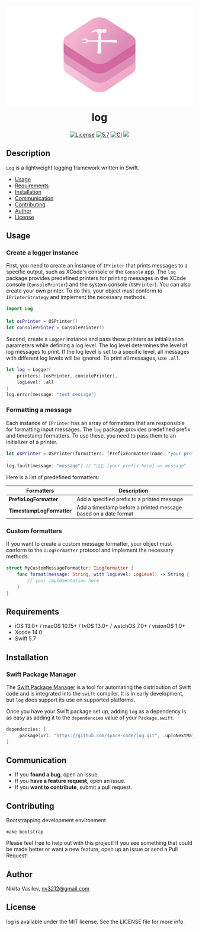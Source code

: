 ![Log: A lightweight logging framework written in Swift](https://raw.githubusercontent.com/space-code/log/dev/Resources/log.png)

<h1 align="center" style="margin-top: 0px;">log</h1>

<p align="center">
<a href="https://github.com/space-code/log/blob/main/LICENSE"><img alt="License" src="https://img.shields.io/github/license/space-code/log?style=flat"></a> 
<a href="https://developer.apple.com/swift"><img alt="5.7" src="https://img.shields.io/badge/language-Swift5.7-orange.svg"/></a>
<a href="https://github.com/space-code/log"><img alt="CI" src="https://github.com/space-code/Log/actions/workflows/ci.yml/badge.svg?branch=main"></a>
<a href="https://github.com/apple/swift-package-manager" alt="log on Swift Package Manager" title="log on Swift Package Manager"><img src="https://img.shields.io/badge/Swift%20Package%20Manager-compatible-brightgreen.svg" /></a>
</p>

## Description
`Log` is a lightweight logging framework written in Swift.

- [Usage](#usage)
- [Requirements](#requirements)
- [Installation](#installation)
- [Communication](#communication)
- [Contributing](#contributing)
- [Author](#author)
- [License](#license)

## Usage

### Create a logger instance

First, you need to create an instance of `IPrinter` that prints messages to a specific output, such as XCode's console or the `Console` app.
The `log` package provides predefined printers for printing messages in the XCode console (`ConsolePrinter`) and the system console (`OSPrinter`). You can also create your own printer. To do this, your object must conform to `IPrinterStrategy` and implement the necessary methods.

```swift
import Log

let osPrinter = OSPrinter()
let consolePrinter = ConsolePrinter()
```

Second, create a `Logger` instance and pass these printers as initialization parameters while defining a log level. The log level determines the level of log messages to print. If the log level is set to a specific level, all messages with different log levels will be ignored. To print all messages, use `.all`.

```swift
let log = Logger(
    printers: [osPrinter, consolePrinter],
    logLevel: .all
)
log.error(message: "test message")
```

### Formatting a message

Each instance of `IPrinter` has an array of formatters that are responsible for formatting input messages. The `log` package provides predefined prefix and timestamp formatters. To use these, you need to pass them to an initializer of a printer.

```swift
let osPrinter = OSPrinter(formatters: [PrefixFormatter(name: "your prefix here")])
...
log.fault(message: "message") // "🚨🚨🚨 [your prefix here] => message"
```

Here is a list of predefined formatters:

| **Formatters**             | **Description**                                                                     |
|----------------------------|-------------------------------------------------------------------------------------|
| **PrefixLogFormatter**     | Add a specified prefix to a printed message                                         |
| **TimestampLogFormatter**  | Add a timestamp before a printed message based on a date format                     |

### Custom formatters

If you want to create a custom message formatter, your object must conform to the `ILogFormatter` protocol and implement the necessary methods.

```swift
struct MyCustomMessageFormatter: ILogFormatter {
    func format(message: String, with logLevel: LogLevel) -> String {
        // your implementation here
    }
}
```

## Requirements
- iOS 13.0+ / macOS 10.15+ / tvOS 13.0+ / watchOS 7.0+ / visionOS 1.0+
- Xcode 14.0
- Swift 5.7

## Installation
### Swift Package Manager

The [Swift Package Manager](https://swift.org/package-manager/) is a tool for automating the distribution of Swift code and is integrated into the `swift` compiler. It is in early development, but `log` does support its use on supported platforms.

Once you have your Swift package set up, adding `log` as a dependency is as easy as adding it to the `dependencies` value of your `Package.swift`.

```swift
dependencies: [
    .package(url: "https://github.com/space-code/log.git", .upToNextMajor(from: "1.0.0"))
]
```

## Communication
- If you **found a bug**, open an issue.
- If you **have a feature request**, open an issue.
- If you **want to contribute**, submit a pull request.

## Contributing
Bootstrapping development environment

```
make bootstrap
```

Please feel free to help out with this project! If you see something that could be made better or want a new feature, open up an issue or send a Pull Request!

## Author
Nikita Vasilev, nv3212@gmail.com

## License
log is available under the MIT license. See the LICENSE file for more info.
